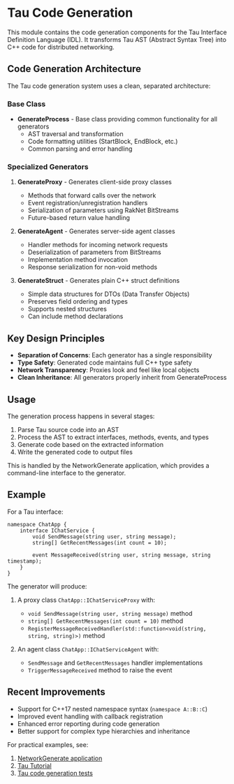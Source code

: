 # Tau Code Generation

This module contains the code generation components for the Tau Interface Definition Language (IDL). It transforms Tau AST (Abstract Syntax Tree) into C++ code for distributed networking.

## Code Generation Architecture

The Tau code generation system uses a clean, separated architecture:

### Base Class
- **GenerateProcess** - Base class providing common functionality for all generators
  - AST traversal and transformation
  - Code formatting utilities (StartBlock, EndBlock, etc.)
  - Common parsing and error handling

### Specialized Generators
1. **GenerateProxy** - Generates client-side proxy classes
   - Methods that forward calls over the network
   - Event registration/unregistration handlers
   - Serialization of parameters using RakNet BitStreams
   - Future-based return value handling

2. **GenerateAgent** - Generates server-side agent classes
   - Handler methods for incoming network requests
   - Deserialization of parameters from BitStreams
   - Implementation method invocation
   - Response serialization for non-void methods

3. **GenerateStruct** - Generates plain C++ struct definitions
   - Simple data structures for DTOs (Data Transfer Objects)
   - Preserves field ordering and types
   - Supports nested structures
   - Can include method declarations

## Key Design Principles

- **Separation of Concerns**: Each generator has a single responsibility
- **Type Safety**: Generated code maintains full C++ type safety
- **Network Transparency**: Proxies look and feel like local objects
- **Clean Inheritance**: All generators properly inherit from GenerateProcess

## Usage

The generation process happens in several stages:

1. Parse Tau source code into an AST
2. Process the AST to extract interfaces, methods, events, and types
3. Generate code based on the extracted information
4. Write the generated code to output files

This is handled by the NetworkGenerate application, which provides a command-line interface to the generator.

## Example

For a Tau interface:

```tau
namespace ChatApp {
    interface IChatService {
        void SendMessage(string user, string message);
        string[] GetRecentMessages(int count = 10);
        
        event MessageReceived(string user, string message, string timestamp);
    }
}
```

The generator will produce:

1. A proxy class `ChatApp::IChatServiceProxy` with:
   - `void SendMessage(string user, string message)` method
   - `string[] GetRecentMessages(int count = 10)` method
   - `RegisterMessageReceivedHandler(std::function<void(string, string, string)>)` method

2. An agent class `ChatApp::IChatServiceAgent` with:
   - `SendMessage` and `GetRecentMessages` handler implementations
   - `TriggerMessageReceived` method to raise the event

## Recent Improvements

- Support for C++17 nested namespace syntax (`namespace A::B::C`)
- Improved event handling with callback registration
- Enhanced error reporting during code generation
- Better support for complex type hierarchies and inheritance

For practical examples, see:
1. [NetworkGenerate application](../../../../Source/App/NetworkGenerate)
2. [Tau Tutorial](../../../../Doc/TauTutorial.md)
3. [Tau code generation tests](../../../../Test/Language/TestTau)